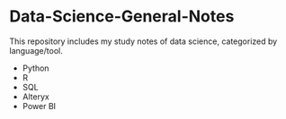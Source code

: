 # Data-Science-General-Notes
This repository includes my study notes of data science, categorized by language/tool.<br/>
* Python <br/>
* R
* SQL
* Alteryx
* Power BI
